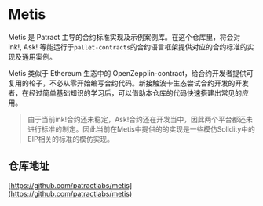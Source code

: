 # Metis

Metis 是 Patract 主导的合约标准实现及示例案例库。在这个仓库里，将会对 ink!, Ask! 等能运行于`pallet-contracts`的合约语言框架提供对应的合约标准的实现及通用案例。

Metis 类似于 Ethereum 生态中的 OpenZepplin-contract，给合约开发者提供可复用的轮子，不必从零开始编写合约代码。新接触波卡生态尝试合约开发的开发者，在经过简单基础知识的学习后，可以借助本仓库的代码快速搭建出常见的应用。

> 由于当前ink!合约还未稳定，Ask!合约还在开发当中，因此两个平台都还未进行标准的制定。因此当前在Metis中提供的的实现是一些模仿Solidity中的EIP相关的标准的模仿实现。

## 仓库地址

[https://github.com/patractlabs/metis](https://github.com/patractlabs/metis)
